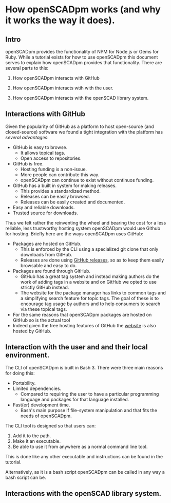 # How openSCADpm works (and why it works the way it does).

## Intro
openSCADpm provides the functionality of NPM for Node.js or Gems for Ruby. While a tutorial exists for how to use openSCADpm this document serves to explain how openSCADpm provides that functionality. There are several parts to this:

1. How openSCADpm interacts with GitHub

2. How openSCADpm interacts wtih with the user.

3. How openSCADpm interacts with the openSCAD library system.

## Interactions with GitHub

Given the popularity of GitHub as a platform to host open-source (and closed-source) software we found a tight integration with the platform has _several advantages_:

* GitHub is easy to browse.
  * It allows topical tags.
  * Open access to repositories.
* GitHub is free. 
  * Hosting funding is a non-issue.
  * More people can contribute this way.
  * openSCADpm can continue to exist without continuos funding.
* GitHub has a built in system for making releases.
  * This provides a standardized method.
  * Releases can be easily browsed.
  * Releases can be easily created and documented.
* Easy and reliable downloads.
* Trusted source for downloads.

Thus we felt rather the reinventing the wheel and bearing  the cost for a less reliable, less trustworthy hosting system openSCADpm would use Github for hosting. Briefly here are the ways openSCADpm uses GitHub:

* Packages are hosted on GitHub.
  * This is enforced by the CLI using a specialized git clone that only downloads from GitHub.
  * Releases are done using [GitHub releases](https://help.github.com/articles/about-releases/), so as to keep them easily browsable and easy to do.
* Packages are found through GitHub.
  * GitHub has a great tag system and instead making authors do the work of adding tags in a website and on GitHub we opted to use strictly GitHub instead. 
  * The website for the package manager has links to common tags and a simplifying search feature for topic tags. The goal of these is to encourage tag usage by authors and to help consumers to search via these topical tags.
* For the same reasons that openSCADpm packages are hosted on GitHub so is the actual tool 
* Indeed given the free hosting features of GitHub the [website](https://skp2140.github.io/openSCADpm/) is also hosted by GitHub. 

## Interaction with the user and and their local environment.

The CLI of openSCADpm is built in Bash 3. There were three main reasons for doing this:

* Portability.
* Limited dependencies.
  * Compared to requiring the user to have a particular programming language and packages for that language installed.
* Fast(er) development time.
  * Bash's main purpose if file-system manipulation and that fits the needs of openSCADpm.
 
 The CLI tool is designed so that users can:
1.  Add it to the path. 
2.  Make it an executable.
3.  Be able to use it from anywhere as a normal command line tool. 

This is done like any other executable and instructions can be found in the tutorial.

Alternatively, as it is a bash script openSCADpm can be called in any way a bash script can be.

## Interactions with the openSCAD library system.


